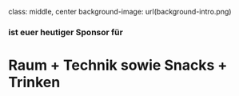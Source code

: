﻿class: middle, center
background-image: url(background-intro.png)

### ist euer heutiger Sponsor für
# Raum + Technik sowie Snacks + Trinken
